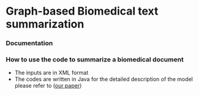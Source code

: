 # Graph-based Biomedical text summarization
### Documentation
### How to use the code to summarize a biomedical document
* The inputs are in XML format
* The codes are written in Java 
  for the detailed description of the model please refer to ([our paper](https://www.sciencedirect.com/science/article/pii/S1532046418301114)) 
